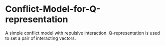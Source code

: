 # Conflict-Model-for-Q-representation
A simple conflict model with repulsive interaction. 
Q-representation is used to set a pair of interacting vectors.
